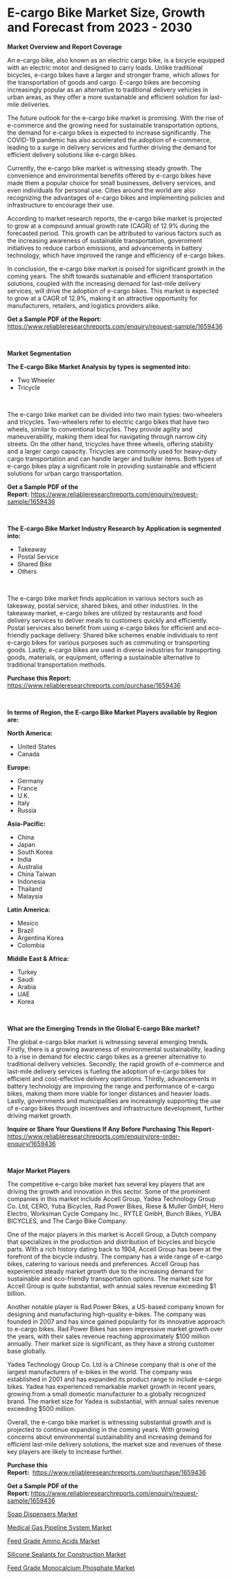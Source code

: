 <p><h1>E-cargo Bike Market Size, Growth and Forecast from 2023 - 2030</h1></p><p><strong>Market Overview and Report Coverage</strong></p>
<p><p>An e-cargo bike, also known as an electric cargo bike, is a bicycle equipped with an electric motor and designed to carry loads. Unlike traditional bicycles, e-cargo bikes have a larger and stronger frame, which allows for the transportation of goods and cargo. E-cargo bikes are becoming increasingly popular as an alternative to traditional delivery vehicles in urban areas, as they offer a more sustainable and efficient solution for last-mile deliveries.</p><p>The future outlook for the e-cargo bike market is promising. With the rise of e-commerce and the growing need for sustainable transportation options, the demand for e-cargo bikes is expected to increase significantly. The COVID-19 pandemic has also accelerated the adoption of e-commerce, leading to a surge in delivery services and further driving the demand for efficient delivery solutions like e-cargo bikes.</p><p>Currently, the e-cargo bike market is witnessing steady growth. The convenience and environmental benefits offered by e-cargo bikes have made them a popular choice for small businesses, delivery services, and even individuals for personal use. Cities around the world are also recognizing the advantages of e-cargo bikes and implementing policies and infrastructure to encourage their use.</p><p>According to market research reports, the e-cargo bike market is projected to grow at a compound annual growth rate (CAGR) of 12.9% during the forecasted period. This growth can be attributed to various factors such as the increasing awareness of sustainable transportation, government initiatives to reduce carbon emissions, and advancements in battery technology, which have improved the range and efficiency of e-cargo bikes.</p><p>In conclusion, the e-cargo bike market is poised for significant growth in the coming years. The shift towards sustainable and efficient transportation solutions, coupled with the increasing demand for last-mile delivery services, will drive the adoption of e-cargo bikes. This market is expected to grow at a CAGR of 12.9%, making it an attractive opportunity for manufacturers, retailers, and logistics providers alike.</p></p>
<p><strong>Get a Sample PDF of the Report:</strong> <a href="https://www.reliableresearchreports.com/enquiry/request-sample/1659436">https://www.reliableresearchreports.com/enquiry/request-sample/1659436</a></p>
<p>&nbsp;</p>
<p><strong>Market Segmentation</strong></p>
<p><strong>The E-cargo Bike Market Analysis by types is segmented into:</strong></p>
<p><ul><li>Two Wheeler</li><li>Tricycle</li></ul></p>
<p>&nbsp;</p>
<p><p>The e-cargo bike market can be divided into two main types: two-wheelers and tricycles. Two-wheelers refer to electric cargo bikes that have two wheels, similar to conventional bicycles. They provide agility and maneuverability, making them ideal for navigating through narrow city streets. On the other hand, tricycles have three wheels, offering stability and a larger cargo capacity. Tricycles are commonly used for heavy-duty cargo transportation and can handle larger and bulkier items. Both types of e-cargo bikes play a significant role in providing sustainable and efficient solutions for urban cargo transportation.</p></p>
<p><strong>Get a Sample PDF of the Report:</strong>&nbsp;<a href="https://www.reliableresearchreports.com/enquiry/request-sample/1659436">https://www.reliableresearchreports.com/enquiry/request-sample/1659436</a></p>
<p>&nbsp;</p>
<p><strong>The E-cargo Bike Market Industry Research by Application is segmented into:</strong></p>
<p><ul><li>Takeaway</li><li>Postal Service</li><li>Shared Bike</li><li>Others</li></ul></p>
<p>&nbsp;</p>
<p><p>The e-cargo bike market finds application in various sectors such as takeaway, postal service, shared bikes, and other industries. In the takeaway market, e-cargo bikes are utilized by restaurants and food delivery services to deliver meals to customers quickly and efficiently. Postal services also benefit from using e-cargo bikes for efficient and eco-friendly package delivery. Shared bike schemes enable individuals to rent e-cargo bikes for various purposes such as commuting or transporting goods. Lastly, e-cargo bikes are used in diverse industries for transporting goods, materials, or equipment, offering a sustainable alternative to traditional transportation methods.</p></p>
<p><strong>Purchase this Report:</strong>&nbsp; <a href="https://www.reliableresearchreports.com/purchase/1659436">https://www.reliableresearchreports.com/purchase/1659436</a></p>
<p>&nbsp;</p>
<p><strong>In terms of Region, the E-cargo Bike Market Players available by Region are:</strong></p>
<p>
    <p> <strong> North America: </strong>
        <ul>
            <li>United States</li>
            <li>Canada</li>
        </ul>
        </p> 
    <p> <strong> Europe: </strong>
        <ul>
            <li>Germany</li>
            <li>France</li>
            <li>U.K.</li>
            <li>Italy</li>
            <li>Russia</li>
        </ul>
        </p> 
    <p> <strong> Asia-Pacific: </strong>
        <ul>
            <li>China</li>
            <li>Japan</li>
            <li>South Korea</li>
            <li>India</li>
            <li>Australia</li>
            <li>China Taiwan</li>
            <li>Indonesia</li>
            <li>Thailand</li>
            <li>Malaysia</li>
        </ul>
        </p> 
    <p> <strong> Latin America: </strong>
        <ul>
            <li>Mexico</li>
            <li>Brazil</li>
            <li>Argentina Korea</li>
            <li>Colombia</li>
        </ul>
        </p> 
    <p> <strong> Middle East & Africa: </strong>
        <ul>
            <li>Turkey</li>
            <li>Saudi</li>
            <li>Arabia</li>
            <li>UAE</li>
            <li>Korea</li>
        </ul>
    </p>
    </p>
<p>&nbsp;</p>
<p><strong>What are the Emerging Trends in the Global E-cargo Bike market?</strong></p>
<p><p>The global e-cargo bike market is witnessing several emerging trends. Firstly, there is a growing awareness of environmental sustainability, leading to a rise in demand for electric cargo bikes as a greener alternative to traditional delivery vehicles. Secondly, the rapid growth of e-commerce and last-mile delivery services is fueling the adoption of e-cargo bikes for efficient and cost-effective delivery operations. Thirdly, advancements in battery technology are improving the range and performance of e-cargo bikes, making them more viable for longer distances and heavier loads. Lastly, governments and municipalities are increasingly supporting the use of e-cargo bikes through incentives and infrastructure development, further driving market growth.</p></p>
<p><strong>Inquire or Share Your Questions If Any Before Purchasing This Report</strong>- <a href="https://www.reliableresearchreports.com/enquiry/pre-order-enquiry/1659436">https://www.reliableresearchreports.com/enquiry/pre-order-enquiry/1659436</a></p>
<p>&nbsp;</p>
<p><strong>Major Market Players</strong></p>
<p><p>The competitive e-cargo bike market has several key players that are driving the growth and innovation in this sector. Some of the prominent companies in this market include Accell Group, Yadea Technology Group Co. Ltd, CERO, Yuba Bicycles, Rad Power Bikes, Riese & Muller GmbH, Hero Electro, Worksman Cycle Company Inc., RYTLE GmbH, Bunch Bikes, YUBA BICYCLES, and The Cargo Bike Company.</p><p>One of the major players in this market is Accell Group, a Dutch company that specializes in the production and distribution of bicycles and bicycle parts. With a rich history dating back to 1904, Accell Group has been at the forefront of the bicycle industry. The company has a wide range of e-cargo bikes, catering to various needs and preferences. Accell Group has experienced steady market growth due to the increasing demand for sustainable and eco-friendly transportation options. The market size for Accell Group is quite substantial, with annual sales revenue exceeding $1 billion.</p><p>Another notable player is Rad Power Bikes, a US-based company known for designing and manufacturing high-quality e-bikes. The company was founded in 2007 and has since gained popularity for its innovative approach to e-cargo bikes. Rad Power Bikes has seen impressive market growth over the years, with their sales revenue reaching approximately $100 million annually. Their market size is significant, as they have a strong customer base globally.</p><p>Yadea Technology Group Co. Ltd is a Chinese company that is one of the largest manufacturers of e-bikes in the world. The company was established in 2001 and has expanded its product range to include e-cargo bikes. Yadea has experienced remarkable market growth in recent years, growing from a small domestic manufacturer to a globally recognized brand. The market size for Yadea is substantial, with annual sales revenue exceeding $500 million.</p><p>Overall, the e-cargo bike market is witnessing substantial growth and is projected to continue expanding in the coming years. With growing concerns about environmental sustainability and increasing demand for efficient last-mile delivery solutions, the market size and revenues of these key players are likely to increase further.</p></p>
<p><strong>Purchase this Report:</strong>&nbsp;&nbsp;<a href="https://www.reliableresearchreports.com/purchase/1659436">https://www.reliableresearchreports.com/purchase/1659436</a></p>
<p></p>
<p><strong>Get a Sample PDF of the Report:</strong>&nbsp;<a href="https://www.reliableresearchreports.com/enquiry/request-sample/1659436">https://www.reliableresearchreports.com/enquiry/request-sample/1659436</a></p>
<p><p><a href="https://medium.com/@rajuchacharp23/soap-dispensers-market-size-growth-forecast-2023-2030-4c9c6442329d">Soap Dispensers Market</a></p><p><a href="https://github.com/rexevange/Market-Research-Report-List-1/blob/main/medical-gas-pipeline-system-market.md">Medical Gas Pipeline System Market</a></p><p><a href="https://www.linkedin.com/pulse/feed-grade-amino-acids-market-research-report-unlocks-analysis/">Feed Grade Amino Acids Market</a></p><p><a href="https://github.com/lilstefpacute/Market-Research-Report-List-1/blob/main/silicone-sealants-for-construction-market.md">Silicone Sealants for Construction Market</a></p><p><a href="https://www.linkedin.com/pulse/feed-grade-monocalcium-phosphate-market-size-2023-2030/">Feed Grade Monocalcium Phosphate Market</a></p></p>